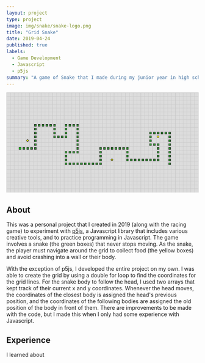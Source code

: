 ```yaml
---
layout: project
type: project
image: img/snake/snake-logo.png
title: "Grid Snake"
date: 2019-04-24
published: true
labels:
  - Game Development
  - Javascript
  - p5js
summary: "A game of Snake that I made during my junior year in high school."
---
```


<img class="img-fluid" src="../img/snake/snake-full.png">

## About

This was a personal project that I created in 2019 (along with the racing game) to experiment with [p5js](https://p5js.org/), a Javascript library that includes various creative tools, and to practice programming in Javascript. The game involves a snake (the green boxes) that never stops moving. As the snake, the player must navigate around the grid to collect food (the yellow boxes) and avoid crashing into a wall or their body.

With the exception of p5js, I developed the entire project on my own. I was able to create the grid by using a double for loop to find the coordinates for the grid lines. For the snake body to follow the head, I used two arrays that kept track of their current x and y coordinates. Whenever the head moves, the coordinates of the closest body is assigned the head's previous position, and the coordinates of the following bodies are assigned the old position of the body in front of them. There are improvements to be made with the code, but I made this when I only had some experience with Javascript.

## Experience

I learned about 
